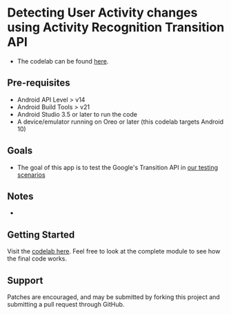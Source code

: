# Detecting User Activity changes using Activity Recognition Transition API

* The codelab can be found [here](https://developer.android.com/codelabs/activity-recognition-transition?index=..%2F..index#0).

## Pre-requisites

* Android API Level > v14
* Android Build Tools > v21
* Android Studio 3.5 or later to run the code
* A device/emulator running on Oreo or later (this codelab targets Android 10)

## Goals

* The goal of this app is to test the Google's Transition API in [our testing scenarios](./testing-scenarios/)

## Notes

* 

Getting Started
---------------
Visit the [codelab here](https://github.com/googlecodelabs/activity_transitionapi-codelab). Feel
free to look at the complete module to see how the final code works.


Support
-------

Patches are encouraged, and may be submitted by forking this project and submitting a pull request
through GitHub.
